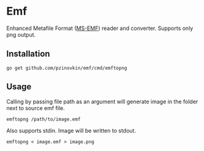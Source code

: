 # Emf

Enhanced Metafile Format ([MS-EMF](https://docs.microsoft.com/en-us/openspecs/windows_protocols/ms-emf/)) reader and converter. Supports only png output.

## Installation

    go get github.com/pzinovkin/emf/cmd/emftopng

## Usage

Calling by passing file path as an argument will generate image in the folder next to source emf file.

    emftopng /path/to/image.emf

Also supports stdin. Image will be written to stdout.

    emftopng < image.emf > image.png
